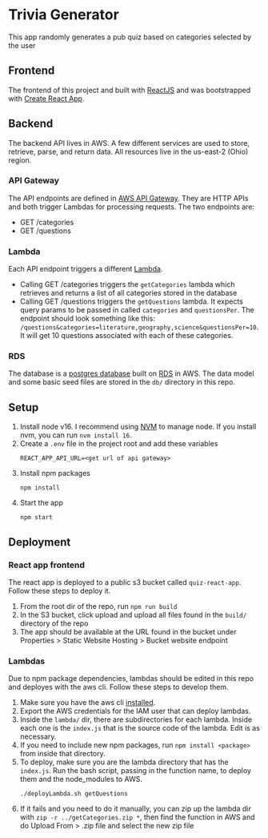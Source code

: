 # Trivia Generator

This app randomly generates a pub quiz based on categories selected by the user

## Frontend

The frontend of this project and built with [ReactJS](https://reactjs.org/) and was bootstrapped with [Create React App](https://github.com/facebook/create-react-app).

## Backend

The backend API lives in AWS. A few different services are used to store, retrieve, parse, and return data. All resources live in the us-east-2 (Ohio) region.

### API Gateway

The API endpoints are defined in [AWS API Gateway](https://aws.amazon.com/api-gateway/). They are HTTP APIs and both trigger Lambdas for processing requests. The two endpoints are:
- GET /categories
- GET /questions

### Lambda

Each API endpoint triggers a different [Lambda](https://aws.amazon.com/lambda/).
- Calling GET /categories triggers the `getCategories` lambda which retrieves and returns a list of all categories stored in the database
- Calling GET /questions triggers the `getQuestions` lambda. It expects query params to be passed in called `categories` and `questionsPer`. The endpoint should look something like this: `/questions&categories=literature,geography,science&questionsPer=10`. It will get 10 questions associated with each of these categories.

### RDS

The database is a [postgres database](https://www.postgresql.org/) built on [RDS](https://aws.amazon.com/rds/) in AWS. The data model and some basic seed files are stored in the `db/` directory in this repo.

## Setup

1. Install node v16. I recommend using [NVM](https://github.com/nvm-sh/nvm) to manage node. If you install nvm, you can run `nvm install 16`.
1. Create a `.env` file in the project root and add these variables
    ```
    REACT_APP_API_URL=<get url of api gateway>
    ```
1. Install npm packages
    ```
    npm install
    ```
1. Start the app
    ```
    npm start
    ```
## Deployment

### React app frontend
The react app is deployed to a public s3 bucket called `quiz-react-app`. Follow these steps to deploy it.

1. From the root dir of the repo, run `npm run build`
1. In the S3 bucket, click upload and upload all files found in the `build/` directory of the repo
1. The app should be available at the URL found in the bucket under Properties > Static Website Hosting > Bucket website endpoint

### Lambdas

Due to npm package dependencies, lambdas should be edited in this repo and deployes with the aws cli. Follow these steps to develop them.

1. Make sure you have the aws cli [installed](https://docs.aws.amazon.com/cli/latest/userguide/getting-started-install.html).
1. Export the AWS credentials for the IAM user that can deploy lambdas.
1. Inside the `lambda/` dir, there are subdirectories for each lambda. Inside each one is the `index.js` that is the source code of the lambda. Edit is as necessary.
1. If you need to include new npm packages, run `npm install <package>` from inside that directory.
1. To deploy, make sure you are the lambda directory that has the `index.js`. Run the bash script, passing in the function name, to deploy them and the node_modules to AWS.
    ```
    ./deployLambda.sh getQuestions
    ```
1. If it fails and you need to do it manually, you can zip up the lambda dir with `zip -r ../getCategories.zip *`, then find the function in AWS and do Upload From > .zip file and select the new zip file
